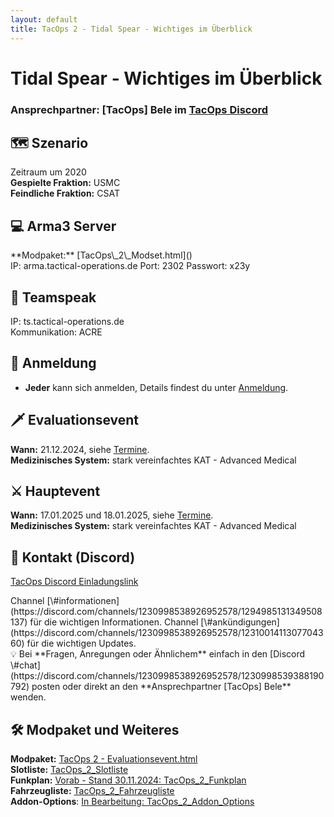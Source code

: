 ```yaml
---
layout: default
title: TacOps 2 - Tidal Spear - Wichtiges im Überblick
---
```


# Tidal Spear - Wichtiges im Überblick

### Ansprechpartner: **[TacOps] Bele** im [TacOps Discord](https://discord.gg/ZftQWwF8Cy) 

## 🗺️ Szenario   
Zeitraum um 2020  
**Gespielte Fraktion:** USMC  
**Feindliche Fraktion:** CSAT  

## 💻 Arma3 Server   
<div markdown="1" class="hidden">
**Modpaket:** [TacOps\_2\_Modset.html]()  
</div>
IP: arma.tactical-operations.de  
Port: 2302  
Passwort: x23y  

## 🎤 Teamspeak  
IP: ts.tactical-operations.de  
Kommunikation: ACRE  

## 🎫 Anmeldung
* **Jeder** kann sich anmelden, Details findest du unter [Anmeldung](./enrolment.html).

## 🗡️ Evaluationsevent
**Wann:** 21.12.2024, siehe [Termine](./schedule.html).  
**Medizinisches System:** stark vereinfachtes KAT \- Advanced Medical  

## ⚔️ Hauptevent
**Wann:** 17.01.2025 und 18.01.2025, siehe [Termine](./schedule.html).   
**Medizinisches System:** stark vereinfachtes KAT \- Advanced Medical 

## 📃 Kontakt (Discord)  
[TacOps Discord Einladungslink](https://discord.gg/ZftQWwF8Cy)  
<div markdown="1" class="hidden">
Channel [\#informationen](https://discord.com/channels/1230998538926952578/1294985131349508137) für die wichtigen Informationen.  
Channel [\#ankündigungen](https://discord.com/channels/1230998538926952578/1231001411307704360) für die wichtigen Updates.  
</div>
💡 Bei **Fragen, Anregungen oder Ähnlichem** einfach in den [Discord \#chat](https://discord.com/channels/1230998538926952578/1230998539388190792) posten oder direkt an den **Ansprechpartner [TacOps] Bele** wenden.

## 🛠️ Modpaket und Weiteres
**Modpaket:** [TacOps 2 - Evaluationsevent.html](https://drive.google.com/file/d/13alQnWyxVmNt4v06MuP-7yKZ_dw9oBXI/view?usp=sharing)  
**Slotliste:** [TacOps\_2\_Slotliste](https://docs.google.com/spreadsheets/d/1I4mrZ7sKjQIGIvC3hMNXciAyX7yUP5k_xm6aDk8pnM0/edit?usp=sharing)   
**Funkplan:** [Vorab - Stand 30.11.2024: TacOps\_2\_Funkplan](./assets/tacops-2-radio-communication-plan.png)   
**Fahrzeugliste:** [TacOps\_2\_Fahrzeugliste](https://docs.google.com/spreadsheets/d/1F2uIgmzhfiVLH5ITcG3Vu5K1g3Oa7MxA0DLqqNaW5mM/edit?usp=sharing)   
**Addon-Options**: [In Bearbeitung: TacOps\_2\_Addon\_Options](./coming-soon.html)   
